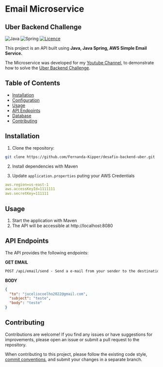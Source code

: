 # Email Microservice
## Uber Backend Challenge

![Java](https://img.shields.io/badge/java-%23ED8B00.svg?style=for-the-badge&logo=openjdk&logoColor=white)
![Spring](https://img.shields.io/badge/spring-%236DB33F.svg?style=for-the-badge&logo=spring&logoColor=white)
[![Licence](https://img.shields.io/github/license/Ileriayo/markdown-badges?style=for-the-badge)](./LICENSE)

This project is an API built using **Java, Java Spring, AWS Simple Email Service.**

The Microservice was developed for my [Youtube Channel](https://youtu.be/eFgeO9M9lLw?si=uyhUXrR-NLEpBW6p), to demonstrate how to solve the [Uber Backend Challenge](https://github.com/uber-archive/coding-challenge-tools/blob/master/coding_challenge.md).

## Table of Contents

- [Installation](#installation)
- [Configuration](#configuration)
- [Usage](#usage)
- [API Endpoints](#api-endpoints)
- [Database](#database)
- [Contributing](#contributing)

## Installation

1. Clone the repository:

```bash
git clone https://github.com/Fernanda-Kipper/desafio-backend-uber.git
```

2. Install dependencies with Maven

3. Update `application.properties` puting your AWS Credentials

```yaml
aws.region=us-east-1
aws.accessKeyId=1111111
aws.secretKey=111111
```
## Usage

1. Start the application with Maven
2. The API will be accessible at http://localhost:8080

## API Endpoints
The API provides the following endpoints:

**GET EMAIL**
```markdown
POST /api/email/send - Send a e-mail from your sender to the destination
```

**BODY**
```json
{
  "to": "juceliocoelho2022@gmail.com",
  "subject": "teste",
  "body": "teste"
}
```

## Contributing

Contributions are welcome! If you find any issues or have suggestions for improvements, please open an issue or submit a pull request to the repository.

When contributing to this project, please follow the existing code style, [commit conventions](https://www.conventionalcommits.org/en/v1.0.0/), and submit your changes in a separate branch.




